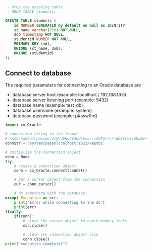 
```sql
-- drop the existing table
-- DROP TABLE students;

CREATE TABLE students (
	id NUMBER GENERATED by default on null as IDENTITY,
	st_name varchar(250) NOT NULL,
	dob timestamp NOT NULL,
	studentid NUMBER NOT NULL,
	PRIMARY KEY (id),
	UNIQUE (st_name, dob),
	UNIQUE (studentid)
);
```

## Connect to database
The required parameters for connecting to an Oracle database are
-   database server host (example: localhost / 192.168.19.5)
-   database server listening port (example: 5432)
-   database name (example: test_db)
-   database username (example: system)
-   database password (example: p#ssw0rd)
```python
import cx_Oracle

# connection string in the format
# <username>/<password>@<dbHostAddress>:<dbPort>/<dbServiceName>
connStr = 'system/pass@localhost:1521/xepdb1'

# initialize the connection object
conn = None
try:
    # create a connection object
    conn = cx_Oracle.connect(connStr)

    # get a cursor object from the connection
    cur = conn.cursor()

    # do something with the database
except Exception as err:
    print('Error while connecting to the db')
    print(err)
finally:
    if(conn):
        # close the cursor object to avoid memory leaks
        cur.close()

        # close the connection object also
        conn.close()
print("execution complete!")
```
<!--stackedit_data:
eyJoaXN0b3J5IjpbMjA1ODk5NjU3OCwtMTE5ODM2NDUzNSwtMj
A4ODc0NjYxMl19
-->
